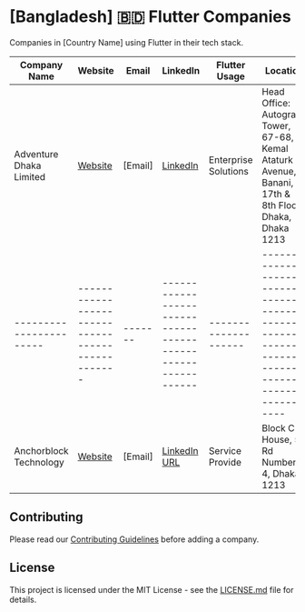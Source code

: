# [Bangladesh] 🇧🇩 Flutter Companies

Companies in [Country Name] using Flutter in their tech stack.

| Company Name            | Website                                           | Email   | LinkedIn                                                      | Flutter Usage        | Location                                                                                               |
| ----------------------- | ------------------------------------------------- | ------- | ------------------------------------------------------------- | -------------------- | ------------------------------------------------------------------------------------------------------ |
| Adventure Dhaka Limited | [Website](https://adventurekk.com/company/about/) | [Email] | [LinkedIn](https://www.linkedin.com/company/adventuredhaka/)  | Enterprise Solutions | Head Office: Autograph Tower, 67-68, Kemal Ataturk Avenue, Banani, 17th & 8th Floor, Dhaka, Dhaka 1213 |
| ----------------------- | ------------------------------------------------- | ------- | ------------------------------------------------------------  | -------------------- | ------------------------------------------------------------------------------------------------------ |
| Anchorblock Technology  | [Website](https://anchorblock.ai/)                | [Email] | [LinkedIn URL](https://www.linkedin.com/company/anchorblock/) | Service Provide      | Block C House, 57 Rd Number 4, Dhaka 1213                                                              |

## Contributing

Please read our [Contributing Guidelines](/CONTRIBUTING.md) before adding a company.

## License

This project is licensed under the MIT License - see the [LICENSE.md](/LICENSE.md) file for details.
